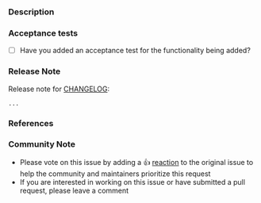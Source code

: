 ### Description

<!--- Please leave a helpful description of the pull request here. --->

### Acceptance tests
- [ ] Have you added an acceptance test for the functionality being added?


### Release Note
Release note for [CHANGELOG](https://github.com/hashicorp/terraform-provider-helm/blob/master/CHANGELOG.md):
<!--
If change is not user facing, just write "NONE" in the release-note block below.
-->

```release-note
...
```
### References

<!---
Are there any other GitHub issues (open or closed) or pull requests that should be linked here? Vendor blog posts or documentation?
--->

<!--- Please keep this note for the community --->

### Community Note

* Please vote on this issue by adding a 👍 [reaction](https://blog.github.com/2016-03-10-add-reactions-to-pull-requests-issues-and-comments/) to the original issue to help the community and maintainers prioritize this request
* If you are interested in working on this issue or have submitted a pull request, please leave a comment

<!--- Thank you for keeping this note for the community --->
